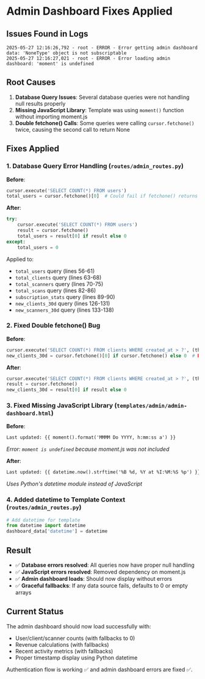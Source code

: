 # Admin Dashboard Fixes Applied

## Issues Found in Logs
```
2025-05-27 12:16:26,792 - root - ERROR - Error getting admin dashboard data: 'NoneType' object is not subscriptable
2025-05-27 12:16:27,021 - root - ERROR - Error loading admin dashboard: 'moment' is undefined
```

## Root Causes
1. **Database Query Issues**: Several database queries were not handling null results properly
2. **Missing JavaScript Library**: Template was using `moment()` function without importing moment.js
3. **Double fetchone() Calls**: Some queries were calling `cursor.fetchone()` twice, causing the second call to return None

## Fixes Applied

### 1. Database Query Error Handling (`routes/admin_routes.py`)

**Before**:
```python
cursor.execute('SELECT COUNT(*) FROM users')
total_users = cursor.fetchone()[0]  # Could fail if fetchone() returns None
```

**After**:
```python
try:
    cursor.execute('SELECT COUNT(*) FROM users')
    result = cursor.fetchone()
    total_users = result[0] if result else 0
except:
    total_users = 0
```

Applied to:
- `total_users` query (lines 56-61)
- `total_clients` query (lines 63-68) 
- `total_scanners` query (lines 70-75)
- `total_scans` query (lines 82-86)
- `subscription_stats` query (lines 89-90)
- `new_clients_30d` query (lines 126-131)
- `new_scanners_30d` query (lines 133-138)

### 2. Fixed Double fetchone() Bug

**Before**:
```python
cursor.execute('SELECT COUNT(*) FROM clients WHERE created_at > ?', (thirty_days_ago,))
new_clients_30d = cursor.fetchone()[0] if cursor.fetchone() else 0  # BUG: fetchone() called twice!
```

**After**:
```python
cursor.execute('SELECT COUNT(*) FROM clients WHERE created_at > ?', (thirty_days_ago,))
result = cursor.fetchone()
new_clients_30d = result[0] if result else 0
```

### 3. Fixed Missing JavaScript Library (`templates/admin/admin-dashboard.html`)

**Before**:
```html
Last updated: {{ moment().format('MMMM Do YYYY, h:mm:ss a') }}
```
*Error: `moment is undefined` because moment.js was not included*

**After**:
```html
Last updated: {{ datetime.now().strftime('%B %d, %Y at %I:%M:%S %p') }}
```
*Uses Python's datetime module instead of JavaScript*

### 4. Added datetime to Template Context (`routes/admin_routes.py`)

```python
# Add datetime for template
from datetime import datetime
dashboard_data['datetime'] = datetime
```

## Result
- ✅ **Database errors resolved**: All queries now have proper null handling
- ✅ **JavaScript errors resolved**: Removed dependency on moment.js
- ✅ **Admin dashboard loads**: Should now display without errors
- ✅ **Graceful fallbacks**: If any data source fails, defaults to 0 or empty arrays

## Current Status
The admin dashboard should now load successfully with:
- User/client/scanner counts (with fallbacks to 0)
- Revenue calculations (with fallbacks)
- Recent activity metrics (with fallbacks)
- Proper timestamp display using Python datetime

Authentication flow is working ✅ and admin dashboard errors are fixed ✅.